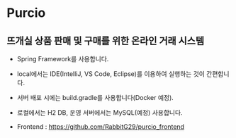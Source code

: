 # Purcio

## 뜨개실 상품 판매 및 구매를 위한 온라인 거래 시스템

* Spring Framework를 사용합니다.

* local에서는 IDE(IntelliJ, VS Code, Eclipse)를 이용하여 실행하는 것이 간편합니다.

* 서버 배포 시에는 build.gradle를 사용합니다(Docker 예정).
  
* 로컬에서는 H2 DB, 운영 서버에서는 MySQL(예정) 사용합니다.

* Frontend : <https://github.com/RabbitG29/purcio_frontend>
